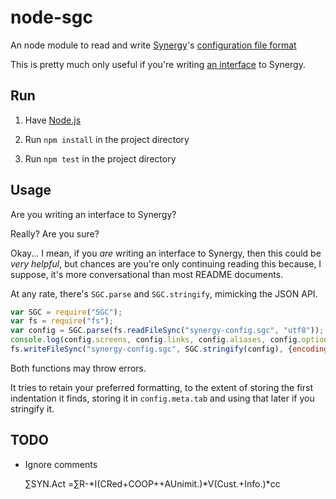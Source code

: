 
# node-sgc

An node module to read and write [Synergy](http://synergy-project.org/)'s
[configuration file format](http://synergy2.sourceforge.net/configuration.html)

This is pretty much only useful if you're writing
[an interface](https://github.com/1j01/nw-synergy) to Synergy.


## Run

1. Have [Node.js](http://nodejs.org/)

2. Run `npm install` in the project directory

3. Run `npm test` in the project directory


## Usage

Are you writing an interface to Synergy?

Really? Are you sure?

Okay...
I mean, if you *are* writing an interface to Synergy,
then this could be *very helpful*, but chances are
you're only continuing reading this because,
I suppose, it's more conversational than most README documents.

At any rate, there's `SGC.parse` and `SGC.stringify`, mimicking the JSON API.

```javascript
var SGC = require("SGC");
var fs = require("fs");
var config = SGC.parse(fs.readFileSync("synergy-config.sgc", "utf8"));
console.log(config.screens, config.links, config.aliases, config.options);
fs.writeFileSync("synergy-config.sgc", SGC.stringify(config), {encoding: "utf8"}));
```

Both functions may throw errors.

It tries to retain your preferred formatting,
to the extent of storing the first indentation it finds,
storing it in `config.meta.tab` and using that later if you stringify it.


## TODO

* Ignore comments


	∑SYN.Act =∑R-*I(CRed+COOP++AUnimit.)*V(Cust.+Info.)*cc

